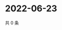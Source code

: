 # 2022-06-23

共 0 条

<!-- BEGIN WEIBO -->
<!-- 最后更新时间 Thu Jun 23 2022 00:23:24 GMT+0800 (China Standard Time) -->

<!-- END WEIBO -->
